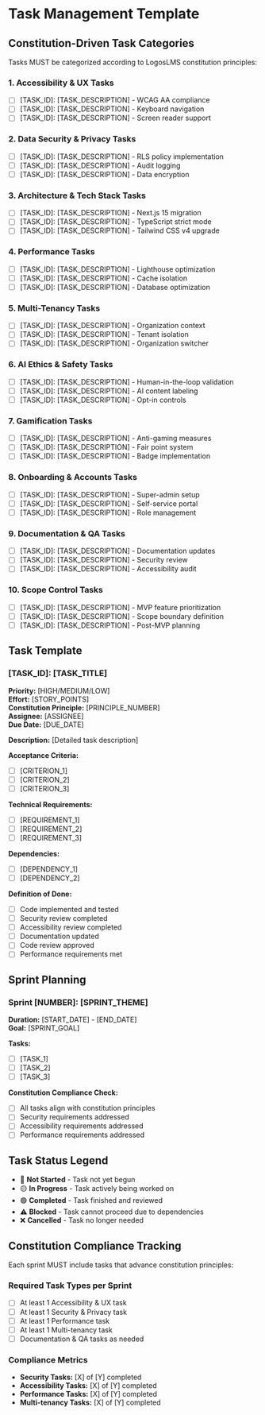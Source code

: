# Task Management Template

## Constitution-Driven Task Categories

Tasks MUST be categorized according to LogosLMS constitution principles:

### 1. Accessibility & UX Tasks
- [ ] [TASK_ID]: [TASK_DESCRIPTION] - WCAG AA compliance
- [ ] [TASK_ID]: [TASK_DESCRIPTION] - Keyboard navigation
- [ ] [TASK_ID]: [TASK_DESCRIPTION] - Screen reader support

### 2. Data Security & Privacy Tasks
- [ ] [TASK_ID]: [TASK_DESCRIPTION] - RLS policy implementation
- [ ] [TASK_ID]: [TASK_DESCRIPTION] - Audit logging
- [ ] [TASK_ID]: [TASK_DESCRIPTION] - Data encryption

### 3. Architecture & Tech Stack Tasks
- [ ] [TASK_ID]: [TASK_DESCRIPTION] - Next.js 15 migration
- [ ] [TASK_ID]: [TASK_DESCRIPTION] - TypeScript strict mode
- [ ] [TASK_ID]: [TASK_DESCRIPTION] - Tailwind CSS v4 upgrade

### 4. Performance Tasks
- [ ] [TASK_ID]: [TASK_DESCRIPTION] - Lighthouse optimization
- [ ] [TASK_ID]: [TASK_DESCRIPTION] - Cache isolation
- [ ] [TASK_ID]: [TASK_DESCRIPTION] - Database optimization

### 5. Multi-Tenancy Tasks
- [ ] [TASK_ID]: [TASK_DESCRIPTION] - Organization context
- [ ] [TASK_ID]: [TASK_DESCRIPTION] - Tenant isolation
- [ ] [TASK_ID]: [TASK_DESCRIPTION] - Organization switcher

### 6. AI Ethics & Safety Tasks
- [ ] [TASK_ID]: [TASK_DESCRIPTION] - Human-in-the-loop validation
- [ ] [TASK_ID]: [TASK_DESCRIPTION] - AI content labeling
- [ ] [TASK_ID]: [TASK_DESCRIPTION] - Opt-in controls

### 7. Gamification Tasks
- [ ] [TASK_ID]: [TASK_DESCRIPTION] - Anti-gaming measures
- [ ] [TASK_ID]: [TASK_DESCRIPTION] - Fair point system
- [ ] [TASK_ID]: [TASK_DESCRIPTION] - Badge implementation

### 8. Onboarding & Accounts Tasks
- [ ] [TASK_ID]: [TASK_DESCRIPTION] - Super-admin setup
- [ ] [TASK_ID]: [TASK_DESCRIPTION] - Self-service portal
- [ ] [TASK_ID]: [TASK_DESCRIPTION] - Role management

### 9. Documentation & QA Tasks
- [ ] [TASK_ID]: [TASK_DESCRIPTION] - Documentation updates
- [ ] [TASK_ID]: [TASK_DESCRIPTION] - Security review
- [ ] [TASK_ID]: [TASK_DESCRIPTION] - Accessibility audit

### 10. Scope Control Tasks
- [ ] [TASK_ID]: [TASK_DESCRIPTION] - MVP feature prioritization
- [ ] [TASK_ID]: [TASK_DESCRIPTION] - Scope boundary definition
- [ ] [TASK_ID]: [TASK_DESCRIPTION] - Post-MVP planning

## Task Template

### [TASK_ID]: [TASK_TITLE]

**Priority:** [HIGH/MEDIUM/LOW]  
**Effort:** [STORY_POINTS]  
**Constitution Principle:** [PRINCIPLE_NUMBER]  
**Assignee:** [ASSIGNEE]  
**Due Date:** [DUE_DATE]

**Description:**
[Detailed task description]

**Acceptance Criteria:**
- [ ] [CRITERION_1]
- [ ] [CRITERION_2]
- [ ] [CRITERION_3]

**Technical Requirements:**
- [ ] [REQUIREMENT_1]
- [ ] [REQUIREMENT_2]
- [ ] [REQUIREMENT_3]

**Dependencies:**
- [ ] [DEPENDENCY_1]
- [ ] [DEPENDENCY_2]

**Definition of Done:**
- [ ] Code implemented and tested
- [ ] Security review completed
- [ ] Accessibility review completed
- [ ] Documentation updated
- [ ] Code review approved
- [ ] Performance requirements met

## Sprint Planning

### Sprint [NUMBER]: [SPRINT_THEME]
**Duration:** [START_DATE] - [END_DATE]  
**Goal:** [SPRINT_GOAL]

**Tasks:**
- [ ] [TASK_1]
- [ ] [TASK_2]
- [ ] [TASK_3]

**Constitution Compliance Check:**
- [ ] All tasks align with constitution principles
- [ ] Security requirements addressed
- [ ] Accessibility requirements addressed
- [ ] Performance requirements addressed

## Task Status Legend

- 🔴 **Not Started** - Task not yet begun
- 🟡 **In Progress** - Task actively being worked on
- 🟢 **Completed** - Task finished and reviewed
- ⚠️ **Blocked** - Task cannot proceed due to dependencies
- ❌ **Cancelled** - Task no longer needed

## Constitution Compliance Tracking

Each sprint MUST include tasks that advance constitution principles:

### Required Task Types per Sprint
- [ ] At least 1 Accessibility & UX task
- [ ] At least 1 Security & Privacy task
- [ ] At least 1 Performance task
- [ ] At least 1 Multi-tenancy task
- [ ] Documentation & QA tasks as needed

### Compliance Metrics
- **Security Tasks:** [X] of [Y] completed
- **Accessibility Tasks:** [X] of [Y] completed
- **Performance Tasks:** [X] of [Y] completed
- **Multi-tenancy Tasks:** [X] of [Y] completed